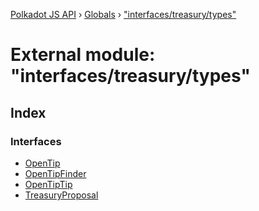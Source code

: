 [Polkadot JS API](../README.md) › [Globals](../globals.md) › ["interfaces/treasury/types"](_interfaces_treasury_types_.md)

# External module: "interfaces/treasury/types"

## Index

### Interfaces

* [OpenTip](../interfaces/_interfaces_treasury_types_.opentip.md)
* [OpenTipFinder](../interfaces/_interfaces_treasury_types_.opentipfinder.md)
* [OpenTipTip](../interfaces/_interfaces_treasury_types_.opentiptip.md)
* [TreasuryProposal](../interfaces/_interfaces_treasury_types_.treasuryproposal.md)
